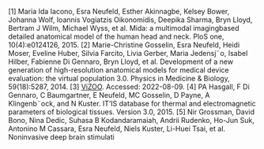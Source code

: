 [1] Maria Ida Iacono, Esra Neufeld, Esther Akinnagbe, Kelsey Bower, Johanna Wolf, Ioannis Vogiatzis Oikonomidis, Deepika Sharma, Bryn Lloyd, Bertram J Wilm, Michael Wyss, et al. Mida: a multimodal imagingbased detailed anatomical model of the human head and neck. PloS one, 10(4):e0124126, 2015.
[2] Marie-Christine Gosselin, Esra Neufeld, Heidi Moser, Eveline Huber, Silvia Farcito, Livia Gerber, Maria Jedensj¨o, Isabel Hilber, Fabienne Di Gennaro, Bryn Lloyd, et al. Development of a new generation of high-resolution anatomical models for medical device evaluation: the virtual population 3.0. Physics in Medicine & Biology, 59(18):5287, 2014.
[3] [ViZOO](https://itis.swiss/virtual-population/animal-models/animals/). Accessed: 2022-08-09.
[4] PA Hasgall, F Di Gennaro, C Baumgartner, E Neufeld, MC Gosselin, D Payne, A Klingenb¨ock, and N Kuster. IT’IS database for thermal and electromagnetic parameters of biological tissues. Version 3.0, 2015.
[5] Nir Grossman, David Bono, Nina Dedic, Suhasa B Kodandaramaiah, Andrii Rudenko, Ho-Jun Suk, Antonino M Cassara, Esra Neufeld, Niels Kuster, Li-Huei Tsai, et al. Noninvasive deep brain stimulati